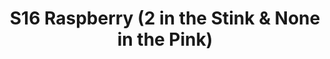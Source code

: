 ---
title: S16 Raspberry (2 in the Stink & None in the Pink)
permalink: "/teams/s16-raspberry"
members:
- Alonzo Mable - Captain
- Bryan Sanders - QB
- Sean Boylan
- Eduardo Cabrera
- JC
- Ross De
- Ken Green
- John Jimenez
- Gregg Lillenfeld
- PJ Morgan
- Matt Murtaugh
- Peter Pham
- Aaron Thomas
teamid: 6363
name: S16 Raspberry
color: 2 in the Stink & None in the Pink
division: ''
---